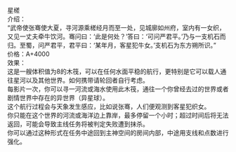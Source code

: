 <title>星槎</title>
<meta name="GENERATOR" content="WinCHM">
<meta http-equiv="Content-Type" content="text/html; charset=gb2312">
<br>星槎
<br>介绍：
<br>        “武帝使张骞使大夏，寻河源乘槎经月而至一处，见城廓如州府，室内有一女织，又见一丈夫牵牛饮河。骞问曰：‘此是何处？’答曰：‘可问严君平。’乃与一支机石而归。至蜀，问严君平，君平曰：‘某年月，客星犯牛女。’支机石为东方朔所识。”
<br>价格：A+4000
<br>效果：
<br>       这是一艘体积值为8的木筏，可以在任何水面平稳的航行，更特别是它可以载人通往星河以及其他世界。如何携带请轮回者自行考虑。
<br>        每影片一次，你可以寻一河流或海水使用此木筏，通往一个你曾经去过的世界或者剧情世界中存在的异世界（异星球）。
<br>        这个航行过程会与天象发生感应，比如说张骞，人们便观测到客星犯织女。
<br>        你只能在这个世界的河流或海洋边上靠岸，最多停留一个小时；超过时间后将无法返回，可能会导致主线任务将被判定失败遭到抹杀。
<br>        你可以通过这种形式在任务中途回到主神空间的房间内部，中途用支线和点数进行强化。
<br>